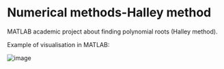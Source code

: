 # Numerical methods-Halley method
MATLAB academic project about finding polynomial roots (Halley method).

Example of visualisation in MATLAB:

![image](https://github.com/kubarrr/Numerical-methods-Halley-method/assets/100797029/80038923-1d58-41e8-b554-1a807565dc5d)

